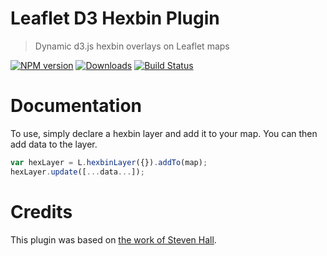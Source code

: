 # Leaflet D3 Hexbin Plugin
> Dynamic d3.js hexbin overlays on Leaflet maps

[![NPM version][npm-image]][npm-url] [![Downloads][downloads-image]][npm-url] [![Build Status][travis-image]][travis-url]

# Documentation
To use, simply declare a hexbin layer and add it to your map. You can then add data to the layer.

```js
var hexLayer = L.hexbinLayer({}).addTo(map);
hexLayer.update([...data...]);
```


# Credits
This plugin was based on [the work of Steven Hall](http://www.delimited.io/blog/2013/12/1/hexbins-with-d3-and-leaflet-maps).


[downloads-image]: http://img.shields.io/npm/dm/leaflet-hexbin.svg
[npm-url]: https://npmjs.org/package/leaflet-hexbin
[npm-image]: http://img.shields.io/npm/v/leaflet-hexbin.svg

[travis-url]: https://travis-ci.org/Asymmetrik/leaflet-hexbin
[travis-image]: http://img.shields.io/travis/Asymmetrik/leaflet-hexbin.svg
